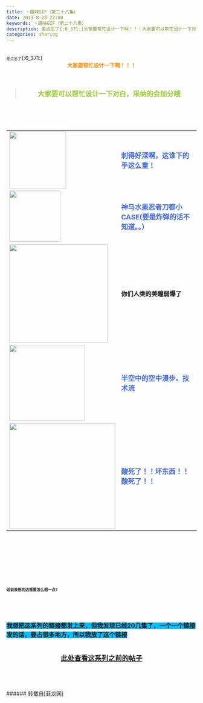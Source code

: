 ```yaml
---
title: 丶趣味GIF（第二十八集）
date: 2013-8-28 22:00
keywords: 丶趣味GIF（第二十八集）
description: 差点忘了{:6_371:}大家要帮忙设计一下啊！！！大家要可以帮忙设计一下对白，采纳的会加分哦刺得好深啊，这谁下的手这么重！神马水果忍者刀都小CASE(要是炸弹的话不知道。。）你们人类的美瞳弱爆了半空中的空中漫步。技术流酸死了！！坏东西！！酸死了！！话说表格的边框要怎么粗一点?我想把这系列的链接都发上来，但我发现已经20几集了，一个一个链接发的话，要占很多地方，所以我放了这个链接此处查看这系列之前的帖子
categories: sharing
---
```

<td class="t_f" id="postmessage_40096">

<br/>
<font size="1">差点忘了</font>{:6_371:}<br/>
<div align="center"><strong><font color="#ff8c00">大家要帮忙设计一下啊！！！</font></strong></div><br/>
<strong><font size="4"><br/>
</font></strong><div align="center"><div class="quote"><blockquote><strong><font size="4"><font color="#9acd32">大家要可以帮忙设计一下对白，采纳的会加分哦</font></font></strong><img alt="" border="0" onclick="" onmouseover="" smilieid="98" src="static/image/smiley/qiubilong/14.gif"/></blockquote></div><br/>
<strong><font size="4"><br/>
</font></strong><br/>
<table cellspacing="0" class="t_table"><tr><td>

<img aid="16711" class="zoom" data-cf-modified-68a994bf529d02145b991e5a-="" file="data/attachment/forum/201308/28/124125edd6d2izkwq6fox4.gif" id="aimg_16711" inpost="1" onclick="" onmouseover="" src="http://www.flw.ph/data/attachment/forum/201308/28/124125edd6d2izkwq6fox4.gif" width="150" zoomfile="data/attachment/forum/201308/28/124125edd6d2izkwq6fox4.gif"/>


</td><td><font size="4"><font color="#4169e1"><strong>刺得好深啊，这谁下的手这么重！</strong></font></font><img alt="" border="0" onclick="" onmouseover="" smilieid="249" src="static/image/smiley/Xiongmao/24.gif"/></td></tr><tr><td>

<img aid="16712" class="zoom" data-cf-modified-68a994bf529d02145b991e5a-="" file="data/attachment/forum/201308/28/124135eq8ikhlqgl1111vw.gif" id="aimg_16712" inpost="1" onclick="" onmouseover="" src="http://www.flw.ph/data/attachment/forum/201308/28/124135eq8ikhlqgl1111vw.gif" width="135" zoomfile="data/attachment/forum/201308/28/124135eq8ikhlqgl1111vw.gif"/>


</td><td><font size="4"><font color="#4169e1"><strong>神马水果忍者刀都小CASE(要是炸弹的话不知道。。）</strong></font></font></td></tr><tr><td>

<img aid="16709" class="zoom" data-cf-modified-68a994bf529d02145b991e5a-="" file="data/attachment/forum/201308/28/124056s6yk07mmk617o67k.gif" id="aimg_16709" inpost="1" onclick="" onmouseover="" src="http://www.flw.ph/data/attachment/forum/201308/28/124056s6yk07mmk617o67k.gif" width="260" zoomfile="data/attachment/forum/201308/28/124056s6yk07mmk617o67k.gif"/>


</td><td><strong>你们人类的美瞳弱爆了</strong><img alt="" border="0" onclick="" onmouseover="" smilieid="294" src="static/image/smiley/qq/3.gif"/></td></tr><tr><td>

<img aid="16708" class="zoom" data-cf-modified-68a994bf529d02145b991e5a-="" file="data/attachment/forum/201308/28/124036c1k69bv06ymlb3ul.gif" id="aimg_16708" inpost="1" onclick="" onmouseover="" src="http://www.flw.ph/data/attachment/forum/201308/28/124036c1k69bv06ymlb3ul.gif" width="200" zoomfile="data/attachment/forum/201308/28/124036c1k69bv06ymlb3ul.gif"/>


</td><td><font size="4"><font color="#4169e1"><strong>半空中的空中漫步。技术流</strong></font></font><img alt="" border="0" onclick="" onmouseover="" smilieid="249" src="static/image/smiley/Xiongmao/24.gif"/></td></tr><tr><td>

<img aid="16710" class="zoom" data-cf-modified-68a994bf529d02145b991e5a-="" file="data/attachment/forum/201308/28/124121qy86z61ah4d8nvwd.gif" id="aimg_16710" inpost="1" onclick="" onmouseover="" src="http://www.flw.ph/data/attachment/forum/201308/28/124121qy86z61ah4d8nvwd.gif" width="280" zoomfile="data/attachment/forum/201308/28/124121qy86z61ah4d8nvwd.gif"/>


</td><td><font size="4"><font color="#4169e1"><strong>酸死了！！坏东西！！酸死了！！</strong></font></font><img alt="" border="0" onclick="" onmouseover="" smilieid="249" src="static/image/smiley/Xiongmao/24.gif"/></td></tr></table></div><strong><font size="4"><strong><font size="4"><br/>
</font></strong></font><br/>
<br/>
<div align="center"><font size="4"><img alt="" border="0" onclick="" onmouseover="" smilieid="249" src="static/image/smiley/Xiongmao/24.gif"/></font></div><font size="4"><strong><font size="4"><br/>
</font></strong></font><br/>
<font size="4"><strong><font size="4"><br/>
</font></strong></font><br/>
<font size="1">话说表格的边框要怎么粗一点?</font></strong><strong><font size="1"><br/>
</font></strong><br/>
<strong><font size="1"><br/>
</font></strong><br/>
<strong><font size="1"><br/>
</font></strong><br/>
<strong><font style="background-color:rgb(0, 191, 255)"><font size="3">我想把这系列的链接都发上来，但我发现已经20几集了，一个一个链接发的话，要占很多地方，所以我放了这个链接</font></font></strong><strong><font style="background-color:rgb(0, 191, 255)"><font size="3"><br/>
</font></font></strong><br/>
<strong><font style="background-color:rgb(0, 191, 255)"><font size="3"><br/>
<div align="center"><img alt="" border="0" onclick="" onmouseover="" smilieid="249" src="static/image/smiley/Xiongmao/24.gif"/><font size="4"><font color="#ff0000"><strong><a href="http://www.flw.ph/home.php?mod=space&amp;uid=41&amp;do=thread&amp;view=me&amp;from=space" target="_blank">此处查看这系列之前的帖子</a></strong></font></font><img alt="" border="0" onclick="" onmouseover="" smilieid="249" src="static/image/smiley/Xiongmao/24.gif"/></div><br/>
</font></font></strong><br/>
<br/>
<br/>
</td>
###### 转载自[菲龙网]